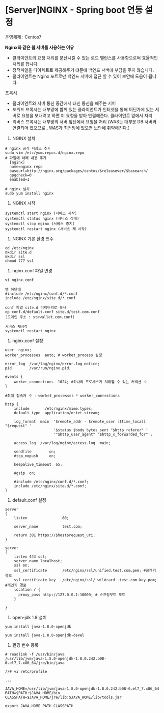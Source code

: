 # [Server]NGINX - Spring boot 연동 설정

운영체제 : Centos7

**Nginx와 같은 웹 서버를 사용하는 이유**

- 클라이언트의 요청 처리를 분산시킬 수 있는 로드 밸런스를 사용함으로써 효율적인 처리를 합니다.
- 정적파일을 다이렉트로 제공해주기 떄문에 백엔드 서버에 부담을 주지 않습니다.
- 클라이언트는 Nginx 포트로만 백엔드 서버에 접근 할 수 있어 보안에 도움이 됩니다.

프록시

- 클라이언트와 서버 통신 중간에서 대신 통신을 해주는 서버
- 포워드 프록시는 내부망에 함께 있는 클라이언트가 인터넷을 통해 어딘가에 있는 서버로 요청을 보내려고 하면 이 요청을 받아 연결해준다. 클라이언트 앞에서 처리
- 리버스 프록시는 내부망의 서버 앞단에서 요청을 처리 (WAS는 대부분 DB 서버와 연결되어 있으므로 , WAS가 최전방에 있으면 보안에 취약해진다.)

1. NGINX 설치 

```
# nginx 공식 저장소 추가
sudo vim /etc/yum.repos.d/nginx.repo
# 파일에 아래 내용 추가
  [nginx]
  name=nginx repo
  baseurl=http://nginx.org/packages/centos/$releasever/$basearch/
  gpgcheck=0
  enabled=1

# nginx 설치
sudo yum install nginx
```

1. NGINX 시작

```
systemctl start nginx (서비스 시작)
systemctl status nginx (서비스 상태)
systemctl stop nginx (서비스 중지)
systemctl restart nginx (서비스 재 시작)
```

1. NGINX 기본 환경 변수 

```
cd /etc/nginx
mkdir site.d
mkdir ssl
chmod 777 ssl
```

1. nginx.conf 파일 변경

```
vi nginx.conf

맨 하단에 
#include /etc/nginx/conf.d/*.conf
include /etc/nginx/site.d/*.conf

conf 파일 site.d 디렉터리로 복사
cp conf.d/default.conf site.d/test.com.conf
(도메인 주소 : stawallet.com.conf)

서비스 재시작
systemctl restart nginx
```

1. nginx.conf 설정 

```
user  nginx;
worker_processes  auto; # worket_process 설정

error_log  /var/log/nginx/error.log notice;
pid        /var/run/nginx.pid;

events {
    worker_connections  1024; #하나의 프로세스가 처리할 수 있는 커넥션 수
}

#최대 접속자 수 : worket_processes * worker_connections

http {
    include       /etc/nginx/mime.types;
    default_type  application/octet-stream;

    log_format  main  '$remote_addr - $remote_user [$time_local] "$request" '
                      '$status $body_bytes_sent "$http_referer" '
                      '"$http_user_agent" "$http_x_forwarded_for"';

    access_log  /var/log/nginx/access.log  main;

    sendfile        on;
    #tcp_nopush     on;

    keepalive_timeout  65;

    #gzip  on;

    #include /etc/nginx/conf.d/*.conf;
    include /etc/nginx/site.d/*.conf;
}
```

1. default.conf 설정

```
server
{
    listen                80;

    server_name           test.com;

    return 301 https://$host$request_uri;
}

server
{
    listen 443 ssl;
    server_name localhost;
    ssl on;
    ssl_certificate       /etc/nginx/ssl/unified.test.com.pem; #공개키 경로
    ssl_certificate_key   /etc/nginx/ssl/_wildcard_.test.com.key.pem; #개인키 경로
    location / {
      proxy_pass http://127.0.0.1:10000; # 스프링부트 포트
    }

}
```

1. open-jdk 1.8 설치

```
yum install java-1.8.0-openjdk

yum install java-1.8.0-openjdk-devel
```

1. 환경 변수 등록

```
# readlink -f /usr/bin/java
/usr/lib/jvm/java-1.8.0-openjdk-1.8.0.242.b08-0.el7_7.x86_64/jre/bin/java

//# vi /etc/profile

...

JAVA_HOME=/usr/lib/jvm/java-1.8.0-openjdk-1.8.0.242.b08-0.el7_7.x86_64
PATH=$PATH:$JAVA_HOME/bin
CLASSPATH=$JAVA_HOME/jre/lib:$JAVA_HOME/lib/tools.jar

export JAVA_HOME PATH CLASSPATH
```